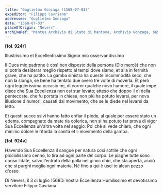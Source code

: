 ```yaml
---
title: "Guglielmo Gonzaga (1568-07-03)"
expeditor: "Filippo Cavriana"
addressee: "Guglielmo Gonzaga"
date: "1568-07-03"
placeOfOrigin: "Nevers"
archiveRef: "Mantua Archivio di Stato di Mantova, Archivio Gonzaga, b654, fols. 924r-924v"
---
```



**[fol. 924r]**

Illustrissimo  et Eccellentissimo Signor  mio osservandissimo 

Il Duca mio padrone è così ben disposto della<span class="lb-marker"></span> persona (Dio mercè) che non si potria desiderar<span class="lb-marker"></span> meglio rispetto al tempi dove siamo, et alla in<span class="lb-marker"></span> fermità grave, che ha patito. La gamba<span class="lb-marker"></span> sinistra ha queste incommodità seco, che non<span class="lb-marker"></span> la slonga, se bene ha tentato due overo tre<span class="lb-marker"></span> volte di moverla. Et però ogni leggierissima occasio<span class="lb-marker"></span> ne, di correr qualche novo humore, il quale impe<span class="lb-marker"></span> disce che Sua Eccellenza  non osi star levato; atteso che<span class="lb-marker"></span> doppo il dì della pentecoste, che fu portata in<span class="lb-marker"></span> chiesa, non più ha potuto levarsi, per nova<span class="lb-marker"></span> illusione d'humori, causati dal movimento, che<span class="lb-marker"></span> se le diede nel levarsi da letto.

Et questi succe<span class="lb-marker"></span> ssivi hanno fatto enfiar il piede, al quale per<span class="lb-marker"></span> essere stato un edema, compagnato da mate<span class="lb-marker"></span> ria colerica, non si ha potuto far prova<span class="lb-marker"></span> di vigor Sua Eccellenza  un'altra volta nel seggio. Poi<span class="lb-marker"></span> chè si vede chiaro, che ogni minimo dolore<span class="lb-marker"></span> le ritarda la sanità et il movimento della<span class="lb-marker"></span> gamba.


**[fol. 924v]**

Havendo Sua Eccellenza  il sangue per natura così<span class="lb-marker"></span> sottile che ogni picciolissimo cenno, lo tira ad<span class="lb-marker"></span> ogni parte del corpo. Le piaghe tutte sono conso<span class="lb-marker"></span> lidate, salvo l'entrata della palla nel ginoc<span class="lb-marker"></span> chio, che sta aperta, acciò che si purghi<span class="lb-marker"></span> meglio ogni materia. Né fino a qui è usci<span class="lb-marker"></span> to alcun pezzo d'osso.

Di Nevers, il 3 di luglio 1568Di Vostra Eccellenza Humilissimo  et devotissimo  servitore<span class="lb-marker"></span> Filippo Cavriana

